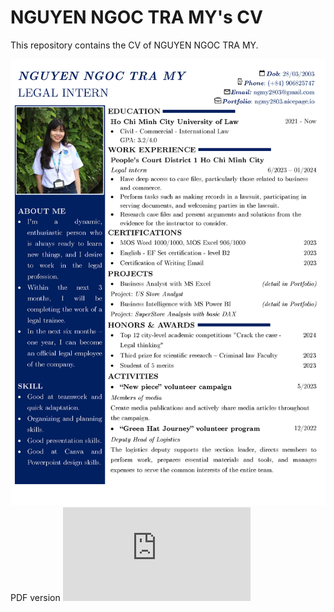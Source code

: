 # NGUYEN NGOC TRA MY's CV

This repository contains the CV of NGUYEN NGOC TRA MY.

![NGUYEN NGOC TRA MY's CV](https://raw.githubusercontent.com/tramynguyen28/cv/main/CV.jpg)
PDF version ![NGUYEN NGOC TRA MY's CV](https://raw.githubusercontent.com/tramynguyen28/cv/main/CV_PDF_Nguyen_Ngoc_Tra_My.pdf) 
